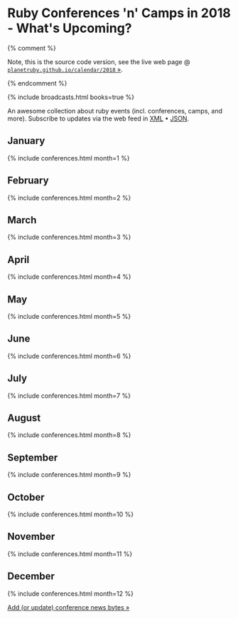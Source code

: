 # Ruby Conferences 'n' Camps in 2018 - What's Upcoming?

{% comment %}

Note, this is the source code version, see the live web page @ [`planetruby.github.io/calendar/2018` »](https://planetruby.github.io/calendar/2018).

{% endcomment %}

<!--
   todo: move to front matter config - why? why not?
   lets you configure in config.yml with defaults/presets!!!!
  -->

{% include broadcasts.html books=true %}



An awesome collection about ruby events (incl. conferences, camps, and more).
Subscribe to updates via the web feed
in [XML](feed.xml) • [JSON](feed.json).



## January

{% include conferences.html month=1 %}

## February

{% include conferences.html month=2 %}

## March

{% include conferences.html month=3 %}

## April

{% include conferences.html month=4 %}

## May

{% include conferences.html month=5 %}

## June

{% include conferences.html month=6 %}

## July

{% include conferences.html month=7 %}

## August

{% include conferences.html month=8 %}

## September

{% include conferences.html month=9 %}

## October

{% include conferences.html month=10 %}

## November

{% include conferences.html month=11 %}

## December

{% include conferences.html month=12 %}




[Add (or update) conference news bytes »](https://github.com/planetruby/calendar/blob/master/_data/conferences2018.yml)
